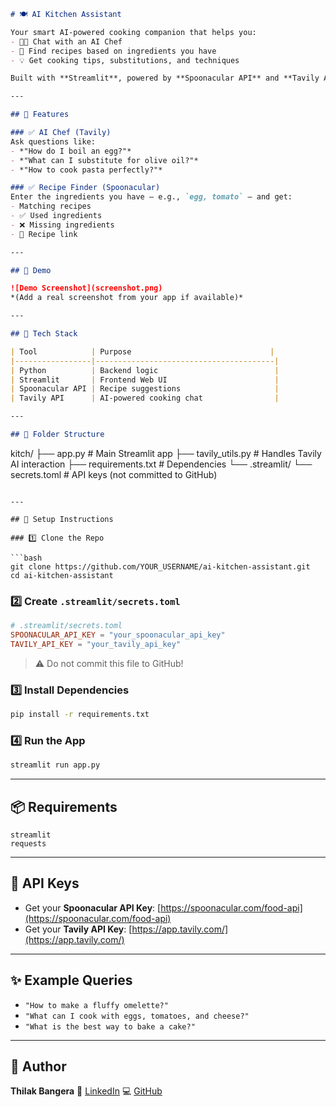 ```markdown
# 🍽 AI Kitchen Assistant

Your smart AI-powered cooking companion that helps you:
- 👨‍🍳 Chat with an AI Chef
- 🍲 Find recipes based on ingredients you have
- 💡 Get cooking tips, substitutions, and techniques

Built with **Streamlit**, powered by **Spoonacular API** and **Tavily AI Chat API**.

---

## 🌟 Features

### ✅ AI Chef (Tavily)
Ask questions like:
- *"How do I boil an egg?"*
- *"What can I substitute for olive oil?"*
- *"How to cook pasta perfectly?"*

### ✅ Recipe Finder (Spoonacular)
Enter the ingredients you have — e.g., `egg, tomato` — and get:
- Matching recipes
- ✅ Used ingredients
- ❌ Missing ingredients
- 🔗 Recipe link

---

## 📸 Demo

![Demo Screenshot](screenshot.png)  
*(Add a real screenshot from your app if available)*

---

## 🚀 Tech Stack

| Tool            | Purpose                               |
|-----------------|----------------------------------------|
| Python          | Backend logic                          |
| Streamlit       | Frontend Web UI                        |
| Spoonacular API | Recipe suggestions                     |
| Tavily API      | AI-powered cooking chat                |

---

## 📁 Folder Structure

```

kitch/
├── app.py                  # Main Streamlit app
├── tavily\_utils.py         # Handles Tavily AI interaction
├── requirements.txt        # Dependencies
└── .streamlit/
└── secrets.toml        # API keys (not committed to GitHub)

````

---

## 🔑 Setup Instructions

### 1️⃣ Clone the Repo

```bash
git clone https://github.com/YOUR_USERNAME/ai-kitchen-assistant.git
cd ai-kitchen-assistant
````

### 2️⃣ Create `.streamlit/secrets.toml`

```toml
# .streamlit/secrets.toml
SPOONACULAR_API_KEY = "your_spoonacular_api_key"
TAVILY_API_KEY = "your_tavily_api_key"
```

> ⚠️ Do not commit this file to GitHub!

### 3️⃣ Install Dependencies

```bash
pip install -r requirements.txt
```

### 4️⃣ Run the App

```bash
streamlit run app.py
```

---

## 📦 Requirements

```text
streamlit
requests
```

---

## 🔐 API Keys

* Get your **Spoonacular API Key**: [https://spoonacular.com/food-api](https://spoonacular.com/food-api)
* Get your **Tavily API Key**: [https://app.tavily.com/](https://app.tavily.com/)

---

## ✨ Example Queries

* `"How to make a fluffy omelette?"`
* `"What can I cook with eggs, tomatoes, and cheese?"`
* `"What is the best way to bake a cake?"`

---

## 🙌 Author

**Thilak Bangera**
🔗 [LinkedIn](https://www.linkedin.com/in/thilak-bangera-b37629318)
💻 [GitHub](https://github.com/Thilakbangera)
